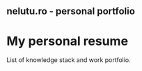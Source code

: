 ## nelutu.ro - personal portfolio
# My personal resume

List of knowledge stack and work portfolio.
